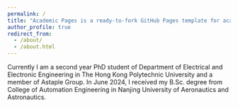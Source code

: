 ```yaml
---
permalink: /
title: "Academic Pages is a ready-to-fork GitHub Pages template for academic personal websites"
author_profile: true
redirect_from: 
  - /about/
  - /about.html
---
```



Currently I am a second year PhD student of  Department of Electrical and Electronic Engineering in The Hong Kong Polytechnic University and a member of Astaple Group.
In June 2024, I received my B.Sc. degree from College of Automation Engineering in Nanjing University of Aeronautics and Astronautics.
